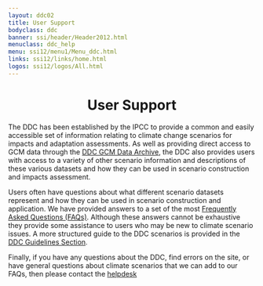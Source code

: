 ```yaml
---
layout: ddc02
title: User Support
bodyclass: ddc
banner: ssi/header/Header2012.html
menuclass: ddc_help
menu: ssi12/menu1/Menu_ddc.html
links: ssi12/links/home.html
logos: ssi12/logos/All.html
---
```

 <div id="pagetitle">
 <h1 align="center">User Support</h1>
 </div>
 <!-- End of Page Title Block -->

 
 <!-- Main Text Box -->
<div id="content">
 <!-- Enter Main Text Here -->
 <p> The DDC has been established by the IPCC to provide a common and easily accessible set of
 information relating to climate change scenarios for impacts and adaptation assessments.
 As well as providing direct access to GCM data through the <a href="/sim/index.html">DDC GCM Data Archive</a>, the DDC also provides users with access to a variety of other
 scenario information and descriptions of these various datasets and how they can be used in
 scenario construction and impacts assessment.</p>
 
 <p> Users often have questions about what different scenario datasets represent and how they
 can be used in scenario construction and application. We have provided answers to a set of
 the most <a href="/ddc/ddc_faq.html">Frequently Asked Questions (FAQs)</a>. Although these answers
 cannot be exhaustive they provide some assistance to users who may be new to climate scenario issues.
 A more structured guide to the DDC scenarios is provided in the <a href="guidelines/index.html">DDC
 Guidelines Section</a>.</p>
 
 <p> Finally, if you have any questions about the DDC, find errors on the site, or have general
 questions about climate scenarios that we can add to our FAQs, then please contact the <a href="https://metadata.atlassian.net/servicedesk/customer/portal/6">helpdesk</a></p>
 </div>
